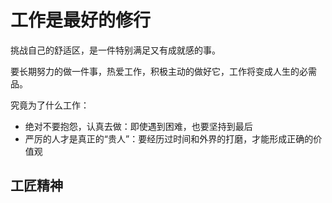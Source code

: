 # 工作是最好的修行

挑战自己的舒适区，是一件特别满足又有成就感的事。


要长期努力的做一件事，热爱工作，积极主动的做好它，工作将变成人生的必需品。

究竟为了什么工作：

- 绝对不要抱怨，认真去做：即使遇到困难，也要坚持到最后
- 严厉的人才是真正的“贵人”：要经历过时间和外界的打磨，才能形成正确的价值观

## 工匠精神

